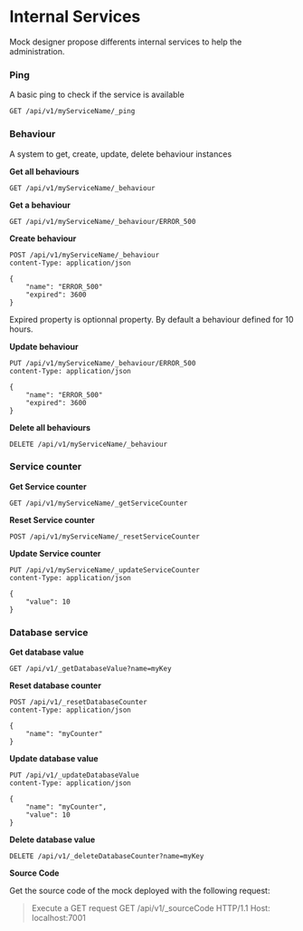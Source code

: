 # Internal Services

Mock designer propose differents internal services to help the administration.

### Ping
A basic ping to check if the service is available
```
GET /api/v1/myServiceName/_ping
```

### Behaviour
A system to get, create, update, delete behaviour instances

**Get all behaviours**
```
GET /api/v1/myServiceName/_behaviour
```
**Get a behaviour**
```
GET /api/v1/myServiceName/_behaviour/ERROR_500
```
**Create behaviour**
```
POST /api/v1/myServiceName/_behaviour
content-Type: application/json

{
    "name": "ERROR_500"
    "expired": 3600
}
```
Expired property is optionnal property. By default a behaviour defined for 10 hours.

**Update behaviour**
```
PUT /api/v1/myServiceName/_behaviour/ERROR_500
content-Type: application/json

{
    "name": "ERROR_500"
    "expired": 3600
}
```
**Delete all behaviours**
```
DELETE /api/v1/myServiceName/_behaviour
```

### Service counter

**Get Service counter**
```
GET /api/v1/myServiceName/_getServiceCounter
```

**Reset Service counter**
```
POST /api/v1/myServiceName/_resetServiceCounter
```

**Update Service counter**
```
PUT /api/v1/myServiceName/_updateServiceCounter
content-Type: application/json

{
    "value": 10
}
```

### Database service

**Get database value**
```
GET /api/v1/_getDatabaseValue?name=myKey
```

**Reset database counter**
```
POST /api/v1/_resetDatabaseCounter
content-Type: application/json

{
    "name": "myCounter"
}
```

**Update database value**
```
PUT /api/v1/_updateDatabaseValue
content-Type: application/json

{
    "name": "myCounter",
    "value": 10
}
```

**Delete database value**
```
DELETE /api/v1/_deleteDatabaseCounter?name=myKey
```

**Source Code**

Get the source code of the mock deployed with the following request:

> Execute a GET request
GET /api/v1/_sourceCode HTTP/1.1
Host: localhost:7001